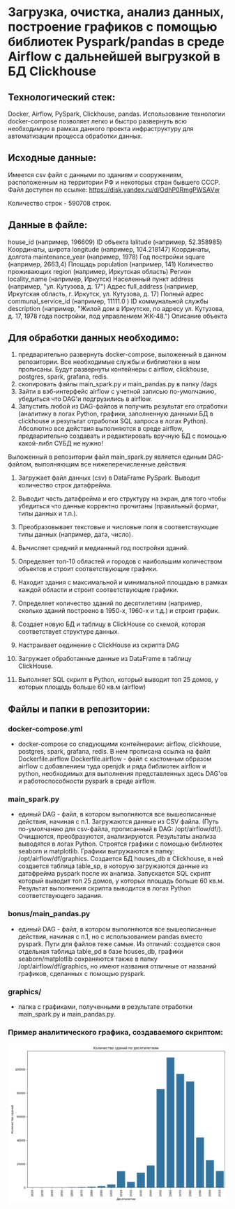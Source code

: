 # Загрузка, очистка, анализ данных, построение графиков с помощью библиотек Pyspark/pandas в среде Airflow c дальнейшей выгрузкой в БД Clickhouse

## Технологический стек:
Docker, Airflow, PySpark, Clickhouse, pandas.
Использование технологии docker-compose позволяет легко и быстро развернуть всю необходимую в рамках данного проекта инфраструктуру для автоматизации процесса обработки данных.


## Исходные данные:
Имеется csv файл с данными по зданиям и сооружениям, расположенным на территории РФ и некоторых стран бывшего СССР. 
Файл доступен по ссылке: https://disk.yandex.ru/d/OdhP0RmgPWSAVw

Количество строк - 590708 строк.

## Данные в файле:
house_id (например, 196609)  ID объекта 
lalitude (например, 52.358985) Координаты, широта
longitude (например, 104.218147)  Координаты, долгота
maintenance_year (например, 1978)  Год постройки
square (например, 2663,4)  Площадь
population (например, 141)  Количество проживающих
region (например, Иркутская область) Регион
locality_name (например, Иркутск)  Населенный пункт
address (например, "ул. Кутузова, д. 17") Адрес
full_address (например, Иркутская область, г. Иркутск, ул. Кутузова, д. 17)  Полный адрес
communal_service_id (например, 11111.0 ) ID коммунальной службы
description (например, "Жилой дом в Иркутске, по адресу ул. Кутузова, д. 17, 1978 года постройки, под управлением ЖК-48.") Описание объекта



## Для обработки данных необходимо:
1. предварительно развернуть docker-compose, выложенный в данном репозитории. Все необходимые службы и библиотеки в нем прописаны.
   Будут развернуты контейнеры с airflow, clickhouse, postgres, spark, grafana, redis.
2. скопировать файлы  main_spark.py и main_pandas.py в папку /dags
3. Зайти в вэб-интерфейс airflow с учетной записью по-умолчанию, убедиться что DAG'и подгрузились в airflow.
4. Запустить любой из DAG-файлов и получить результат его отработки (аналитику в логах Python, графики, заполненную данными БД в clickhouse 
   и результат отработки SQL запроса в логах Python).
   Абсолютно все действия выполняются в среде airflow, предварительно создавать и редактировать вручную БД с помощью какой-либл СУБД не нужно!




Выложенный в репозитории файл main_spark.py является единым DAG-файлом, выполняющим все нижеперечисленные действия:

1. Загружает файл данных (csv) в DataFrame PySpark. Выводит количество строк датафрейма.

2. Выводит часть датафрейма и его структуру на экран, для того чтобы  убедиться что данные корректно прочитаны (правильный формат, типы данных и т.п.).

3. Преобразовывает текстовые и числовые поля в соответствующие типы данных (например, дата, число).

4. Вычисляет средний и медианный год постройки зданий.

5. Определяет топ-10 областей и городов с наибольшим количеством объектов и строит соответствующие графики.

6. Находит здания с максимальной и минимальной площадью в рамках каждой области и строит соответствующие графики.

7. Определяет количество зданий по десятилетиям (например, сколько зданий построено в 1950-х, 1960-х и т.д.) и строит график.

8. Создает новую БД и таблицу в ClickHouse со схемой, которая  соответствует структуре  данных. 

9. Настраивает оединение с ClickHouse из скрипта DAG

10. Загружает обработанные данные из DataFrame в таблицу  ClickHouse.

11. Выполняет SQL скрипт в Python, который выводит топ 25 домов, у которых площадь больше 60 кв.м (airflow)




## Файлы и папки в репозитории:
### docker-compose.yml 
- docker-compose со следующими контейнерами: airflow, clickhouse, postgres, spark, grafana, redis. В нем прописана ссылка на файл Dockerfile.airflow 
Dockerfile.airflow -  файл с  кастомным образом airflow с добавлением туда openjdk и ряда библиотек airflow и python, необходимых для выполнения представленных здесь DAG'ов и работоспособности pyspark в среде airflow.

### main_spark.py 
- единый DAG - файл, в котором выполняются все вышеописанные действия, начиная с п.1. Загружаются данные из CSV файла. (Путь по-умолчанию для csv-файла, прописанный в DAG: /opt/airflow/df/). Очищаются, преобразуются, анализируются. Результаты анализа выводятся в логах Python. Строятся графики с помощью библиотек seaborn и matplotlib. Графики выгружаются в папку: /opt/airflow/df/graphics. Создается БД houses_db в Clickhouse, в ней создается таблица table_sp, в которую загружаются данные из датафрейма pyspark после их анализа. Запускается SQL скрипт который выводит топ 25 домов, у которых площадь больше 60 кв.м. Результат выполнения скрипта выводится в логах Python соответствующего задания.

### bonus/main_pandas.py 
- единый DAG - файл, в котором выполняются все вышеописанные действия, начиная с п.1, но с использованием pandas вместо pyspark. Пути для файлов теже самые. Из отличий: создается своя отдельная таблица table_pd в базе houses_db, графики seaborn/matplotlib сохраняются также в папку /opt/airflow/df/graphics, но имеют названия отличные от названий графиков, сделанных с помощью pyspark.

### graphics/
- папка с графиками, полученными в результате отработки main_spark.py и main_pandas.py.

### Пример аналитического графика, создаваемого скриптом:
![Пример графика](graphics/decade_pySpark.png)

